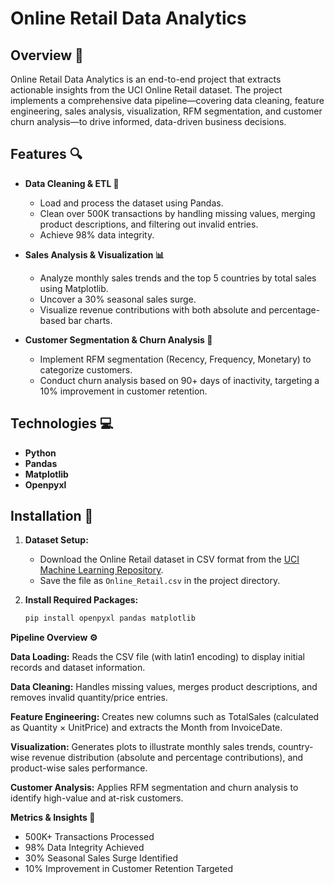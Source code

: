 # Online Retail Data Analytics

## Overview 🚀
Online Retail Data Analytics is an end-to-end project that extracts actionable insights from the UCI Online Retail dataset. The project implements a comprehensive data pipeline—covering data cleaning, feature engineering, sales analysis, visualization, RFM segmentation, and customer churn analysis—to drive informed, data-driven business decisions.

## Features 🔍
- **Data Cleaning & ETL 🧹**
  - Load and process the dataset using Pandas.
  - Clean over 500K transactions by handling missing values, merging product descriptions, and filtering out invalid entries.
  - Achieve 98% data integrity.

- **Sales Analysis & Visualization 📊**
  - Analyze monthly sales trends and the top 5 countries by total sales using Matplotlib.
  - Uncover a 30% seasonal sales surge.
  - Visualize revenue contributions with both absolute and percentage-based bar charts.

- **Customer Segmentation & Churn Analysis 🤝**
  - Implement RFM segmentation (Recency, Frequency, Monetary) to categorize customers.
  - Conduct churn analysis based on 90+ days of inactivity, targeting a 10% improvement in customer retention.

## Technologies 💻
- **Python** 
- **Pandas** 
- **Matplotlib** 
- **Openpyxl** 

## Installation 🔧
1. **Dataset Setup:**
   - Download the Online Retail dataset in CSV format from the [UCI Machine Learning Repository](https://archive.ics.uci.edu/static/public/352/online+retail.zip).
   - Save the file as `Online_Retail.csv` in the project directory.

2. **Install Required Packages:**
   ```bash
   pip install openpyxl pandas matplotlib

   
**Pipeline Overview ⚙️**

**Data Loading:**
Reads the CSV file (with latin1 encoding) to display initial records and dataset information.

**Data Cleaning:**
Handles missing values, merges product descriptions, and removes invalid quantity/price entries.

**Feature Engineering:**
Creates new columns such as TotalSales (calculated as Quantity × UnitPrice) and extracts the Month from InvoiceDate.

**Visualization:**
Generates plots to illustrate monthly sales trends, country-wise revenue distribution (absolute and percentage contributions), and product-wise sales performance.

**Customer Analysis:**
Applies RFM segmentation and churn analysis to identify high-value and at-risk customers.

**Metrics & Insights 📌**
- 500K+ Transactions Processed
- 98% Data Integrity Achieved
- 30% Seasonal Sales Surge Identified
- 10% Improvement in Customer Retention Targeted

